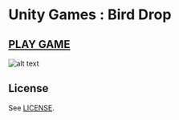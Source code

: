 Unity Games : Bird Drop
==============

[PLAY GAME](https://nerlysaintfleur.itch.io/bird-drop-by-team-9)
-----
![alt text](https://pro2-bar-s3-cdn-cf.myportfolio.com/53e01c70-f506-4deb-8a7e-43c087171c95/1c29aba0-37b8-43c4-bee1-2d06ed2ec69d_rw_1920.png?h=2663fb0cd687a9f3b6ff236e42105950)

License
-------

See [LICENSE](LICENSE).
